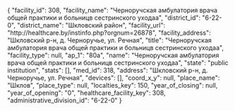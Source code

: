 {
    "facility_id": 308,
    "facility_name": "Черноручская амбулатория врача общей практики и больницв сестринского уходаа",
    "district_id": "6-22-0",
    "district_name": "Шкловский район",
    "facility_url": "http:\/\/healthcare.by\/instinfo.php?orgnum=26878",
    "facility_address": "Шкловский р-н, д. Черноручье, ул. Речная",
    "title": "Черноручская амбулатория врача общей практики и больницв сестринского уходаа",
    "facility_type": null,
    "ap_1": "80а",
    "name": "Черноручская амбулатория врача общей практики и больницв сестринского уходаа",
    "state": "public institution",
    "stats": [],
    "med_id": 318,
    "address": "Шкловский р-н, д. Черноручье, ул. Речная",
    "devices": [],
    "coord_x_y": null,
    "place_name": "Шклов",
    "place_type": null,
    "localties_key": 150,
    "year_of_closing": null,
    "year_of_opening": "0",
    "healthcare_facility_key": 308,
    "administrative_division_id": "6-22-0"
}